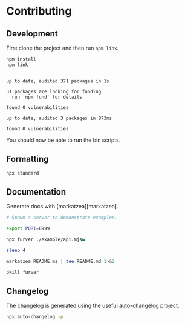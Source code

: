 # Contributing

## Development

First clone the project and then run `npm link`.

```bash bash
npm install
npm link
```
```

up to date, audited 371 packages in 1s

31 packages are looking for funding
  run `npm fund` for details

found 0 vulnerabilities

up to date, audited 3 packages in 873ms

found 0 vulnerabilities
```

You should now be able to run the bin scripts.

## Formatting

```bash bash
npx standard
```

## Documentation

Generate docs with [markatzea][markatzea].

```bash bash
# Spawn a server to demonstrate examples.

export PORT=8999

npx furver ./example/api.mjs&

sleep 4

markatzea README.mz | tee README.md 1>&2

pkill furver
```

## Changelog

The [changelog][changelog] is generated using the useful
[auto-changelog][auto-changelog] project.

```bash bash > /dev/null
npx auto-changelog -p
```

[changelog]:./CHANGELOG.md
[auto-changelog]:https://www.npmjs.com/package/auto-changelog
